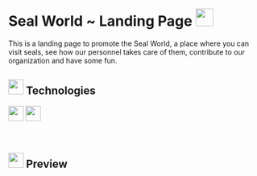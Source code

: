 # Seal World ~ Landing Page  <img src="https://github.com/milenaleonardi/sealworld-webpage/assets/30026683/bf27afd2-276e-4154-8938-feab365f3651" width="35" height="35"/>

This is a landing page to promote the Seal World, a place where you can visit seals, see how our personnel takes care of them, contribute to our organization and have some fun.

## <img src="https://github.com/milenaleonardi/color-flipper/assets/30026683/4d90e300-c3a0-4180-a889-e6fe34a87c6e" width="30" height="30"/> Technologies  

<img src="https://cdn.jsdelivr.net/gh/devicons/devicon@latest/icons/html5/html5-original.svg" width="30" height="30"/> <img src="https://cdn.jsdelivr.net/gh/devicons/devicon@latest/icons/css3/css3-original.svg" width="30" height="30"/>

<br>

## <img src="https://github.com/milenaleonardi/color-flipper/assets/30026683/d0ca765c-22ce-4837-b7ee-2fd0cce2e1d0" width="30" height="30"/> Preview 





